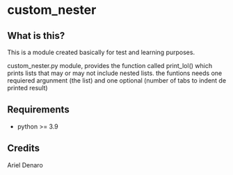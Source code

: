 custom_nester
=======

What is this?
--------------

This is a module created basically for test and learning purposes.

custom_nester.py module, provides the function called
print_lol() which prints lists that may or may not include nested lists.
the funtions needs one requiered argunment (the list) and one optional (number of tabs to indent de printed result)


Requirements
------------

* python >= 3.9


Credits
------------

Ariel Denaro

